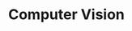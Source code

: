 ---
layout: category
title: "Computer Vision"
permalink: /category/computer-vision/
category: computer-vision
author_profile: true
--- 